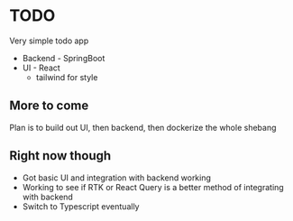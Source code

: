 # TODO

Very simple todo app

- Backend - SpringBoot
- UI - React
  - tailwind for style

## More to come

Plan is to build out UI, then backend, then dockerize the whole shebang


## Right now though
* Got basic UI and integration with backend working
* Working to see if RTK or React Query is a better method of integrating with backend
* Switch to Typescript eventually